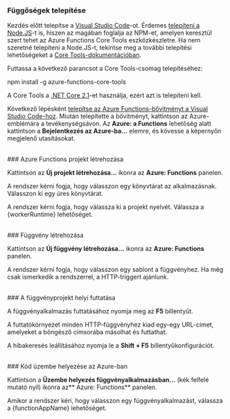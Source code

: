 ### Függőségek telepítése

Kezdés előtt telepítse a <a href="https://go.microsoft.com/fwlink/?linkid=2016593" target="_blank">Visual Studio Code</a>-ot. Érdemes <a href="https://go.microsoft.com/fwlink/?linkid=2016195" target="_blank">telepíteni a Node.JS</a>-t is, hiszen az magában foglalja az NPM-et, amelyen keresztül szert tehet az Azure Functions Core Tools eszközkészletre. Ha nem szeretné telepíteni a Node.JS-t, tekintse meg a további telepítési lehetőségeket a <a href="https://go.microsoft.com/fwlink/?linkid=2016192" target="_blank">Core Tools-dokumentációban</a>.

Futtassa a következő parancsot a Core Tools-csomag telepítéséhez:

<MarkdownHighlighter>npm install -g azure-functions-core-tools</MarkdownHighlighter>

A Core Tools a <a href="https://go.microsoft.com/fwlink/?linkid=2016373" target="_blank">.NET Core 2.1</a>-et használja, ezért azt is telepíteni kell.

Következő lépésként <a href="https://go.microsoft.com/fwlink/?linkid=2016800" target="_blank">telepítse az Azure Functions-bővítményt a Visual Studio Code-hoz</a>. Miután telepítette a bővítményt, kattintson az Azure-emblémára a tevékenységsávon. Az **Azure: a Functions** lehetőség alatt kattintson a **Bejelentkezés az Azure-ba...** elemre, és kövesse a képernyőn megjelenő utasításokat.

<br/>
### Azure Functions projekt létrehozása

Kattintson az **Új projekt létrehozása...** ikonra az **Azure: Functions** panelen.

A rendszer kérni fogja, hogy válasszon egy könyvtárat az alkalmazásnak. Válasszon ki egy üres könyvtárat.

A rendszer kérni fogja, hogy válassza ki a projekt nyelvét. Válassza a {workerRuntime} lehetőséget.

<br/>
### Függvény létrehozása

Kattintson az **Új függvény létrehozása...** ikonra az **Azure: Functions** panelen.

A rendszer kérni fogja, hogy válasszon egy sablont a függvényhez. Ha még csak ismerkedik a rendszerrel, a HTTP-triggert ajánlunk.

<br/>
### A függvényprojekt helyi futtatása

A függvényalkalmazás futtatásához nyomja meg az **F5** billentyűt.

A futtatókörnyezet minden HTTP-függvényhez kiad egy-egy URL-címet, amelyeket a böngésző címsorába másolhat és futtathat.

A hibakeresés leállításához nyomja le a **Shift + F5** billentyűkonfigurációt.

<br/>
### Kód üzembe helyezése az Azure-ban

Kattintson a **Üzembe helyezés függvényalkalmazásban...** (kék felfelé mutató nyíl) ikonra az** Azure: Functions** panelen.

Amikor a rendszer kéri, hogy válasszon egy függvényalkalmazást, válassza a {functionAppName} lehetőséget.
